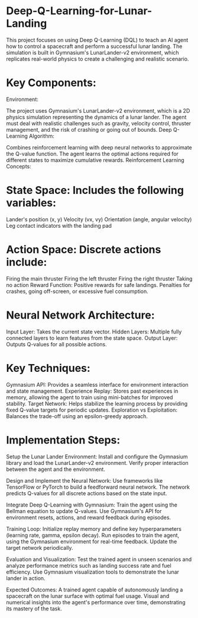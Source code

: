 # Deep-Q-Learning-for-Lunar-Landing
This project focuses on using Deep Q-Learning (DQL) to teach an AI agent how to control a spacecraft and perform a successful lunar landing. The simulation is built in Gymnasium's LunarLander-v2 environment, which replicates real-world physics to create a challenging and realistic scenario.

# Key Components:
Environment:

The project uses Gymnasium's LunarLander-v2 environment, which is a 2D physics simulation representing the dynamics of a lunar lander.
The agent must deal with realistic challenges such as gravity, velocity control, thruster management, and the risk of crashing or going out of bounds.
Deep Q-Learning Algorithm:

Combines reinforcement learning with deep neural networks to approximate the Q-value function.
The agent learns the optimal actions required for different states to maximize cumulative rewards.
Reinforcement Learning Concepts:

# State Space: Includes the following variables:
Lander's position (x, y)
Velocity (vx, vy)
Orientation (angle, angular velocity)
Leg contact indicators with the landing pad

# Action Space: Discrete actions include:
Firing the main thruster
Firing the left thruster
Firing the right thruster
Taking no action
Reward Function:
Positive rewards for safe landings.
Penalties for crashes, going off-screen, or excessive fuel consumption.

# Neural Network Architecture:

Input Layer: Takes the current state vector.
Hidden Layers: Multiple fully connected layers to learn features from the state space.
Output Layer: Outputs Q-values for all possible actions.

# Key Techniques:

Gymnasium API: Provides a seamless interface for environment interaction and state management.
Experience Replay: Stores past experiences in memory, allowing the agent to train using mini-batches for improved stability.
Target Network: Helps stabilize the learning process by providing fixed Q-value targets for periodic updates.
Exploration vs Exploitation: Balances the trade-off using an epsilon-greedy approach.

# Implementation Steps:
Setup the Lunar Lander Environment:
Install and configure the Gymnasium library and load the LunarLander-v2 environment.
Verify proper interaction between the agent and the environment.

Design and Implement the Neural Network:
Use frameworks like TensorFlow or PyTorch to build a feedforward neural network.
The network predicts Q-values for all discrete actions based on the state input.

Integrate Deep Q-Learning with Gymnasium:
Train the agent using the Bellman equation to update Q-values.
Use Gymnasium's API for environment resets, actions, and reward feedback during episodes.

Training Loop:
Initialize replay memory and define key hyperparameters (learning rate, gamma, epsilon decay).
Run episodes to train the agent, using the Gymnasium environment for real-time feedback.
Update the target network periodically.

Evaluation and Visualization:
Test the trained agent in unseen scenarios and analyze performance metrics such as landing success rate and fuel efficiency.
Use Gymnasium visualization tools to demonstrate the lunar lander in action.

Expected Outcomes:
A trained agent capable of autonomously landing a spacecraft on the lunar surface with optimal fuel usage.
Visual and numerical insights into the agent's performance over time, demonstrating its mastery of the task.

